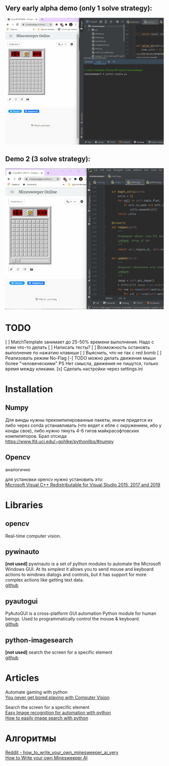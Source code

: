 Very early alpha demo (only 1 solve strategy):  
----------------------------------------

![demo1.gif](.github/demo1.gif)


Demo 2 (3 solve strategy):  
----------------------------------------

![demo2.gif](.github/demo2.gif)

TODO
======================

[ ] MatchTemplate занимает до 25-50% времени выполнения. Надо с этим что-то делать
[ ] Написать тесты?
[ ] Возможность остановть выполнение по нажатию клавиши
[ ] Выяснить, что не так с red bomb
[ ] Реализовать режим No-Flag
[-] TODO можно делать движения мыши более "человеческими" PS Нет смысла, движения не пишутся, только время между кликами.
[x] Сделать настройки через settings.ini


Installation
=====================

Numpy
------------

Для винды нужны прекомпилированные пакеты, иначе придется их либо через conda устанавливать (что ведет к ебле с 
окружением, ибо у конды свое), либо нужно тянуть 4-6 гигов майкрасофтовских компиляторов. Брал отсюда
https://www.lfd.uci.edu/~gohlke/pythonlibs/#numpy

Opencv
-------------

аналогично

для установки opencv нужно установить это:  
[Microsoft Visual C++ Redistributable for Visual Studio 2015, 2017 and 2019](https://docs.microsoft.com/en-US/cpp/windows/latest-supported-vc-redist?view=msvc-160)


Libraries
========================

opencv
-------------

Real-time computer vision.

pywinauto
--------------

**[not used]** pywinauto is a set of python modules to automate the Microsoft Windows GUI. At its simplest it allows you to send mouse and keyboard actions to windows dialogs and controls, but it has support for more complex actions like getting text data.  
 [github](https://github.com/pywinauto/pywinauto)

pyautogui
-----------------

PyAutoGUI is a cross-platform GUI automation Python module for human beings. Used to programmatically control the mouse & keyboard.  
 [github](https://github.com/asweigart/)

python-imagesearch
-------------------

**[not used]** search the screen for a specific element  
 [github](https://github.com/drov0/python-imagesearch)

Articles
==================

Automate gaming with python  
 [You never get bored playing with Computer Vision](https://towardsdatascience.com/you-never-get-bored-playing-with-computer-vision-cb93cbd3274a)

Search the screen for a specific element  
 [Easy Image recognition for automation with python](https://medium.com/@martin.lees/image-recognition-for-automation-with-python-711ac617b4e5)  
 [How to easily image search with python](https://brokencode.io/how-to-easily-image-search-with-python/)  

Алгоритмы
====================  
[Reddit - how_to_write_your_own_minesweeper_ai_very](https://www.reddit.com/r/programming/comments/15c4e1/how_to_write_your_own_minesweeper_ai_very/)  
[How to Write your own Minesweeper AI](https://luckytoilet.wordpress.com/2012/12/23/2125/)  